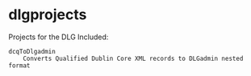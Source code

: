 # dlgprojects

Projects for the DLG
Included:

	dcqToDlgadmin
		Converts Qualified Dublin Core XML records to DLGadmin nested format

